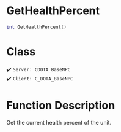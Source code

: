 # GetHealthPercent
```lua
int GetHealthPercent()
```
# Class
✔️ `Server: CDOTA_BaseNPC`  
✔️ `Client: C_DOTA_BaseNPC`  

# Function Description
Get the current health percent of the unit.
